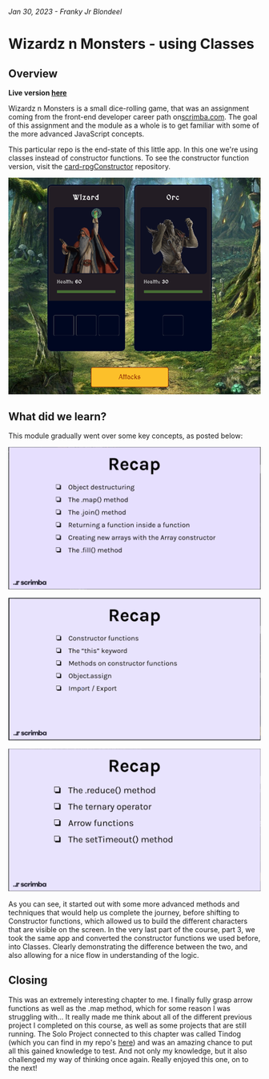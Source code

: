 *Jan 30, 2023 - Franky Jr Blondeel*


# Wizardz n Monsters - using Classes

## Overview

**Live version [here](https://wizardz-n-monsters.netlify.app/)**

Wizardz n Monsters is a small dice-rolling game, that was an assignment coming from the front-end developer career path on[scrimba.com](https://scrimba.com). The goal of this assignment and the module as a whole is to get familiar with some of the more advanced JavaScript concepts.

This particular repo is the end-state of this little app. In this one we're using classes instead of constructor functions. To see the constructor function version, visit the [card-rpgConstructor](https://github.com/MrFranksJr/card-rpgConstructor) repository.

<p align="center">
<img alt="screenshot of the game" src="https://github.com/MrFranksJr/MrFranksJr/blob/main/assets/card-rpg/result.png">
</p>

## What did we learn?

This module gradually went over some key concepts, as posted below:
<p align="center">
<img alt="screenshot of the first chapter" src="https://github.com/MrFranksJr/MrFranksJr/blob/main/assets/card-rpg/part1/recap.png">
</p>
<p align="center">
<img alt="screenshot of the second chapter" src="https://github.com/MrFranksJr/MrFranksJr/blob/main/assets/card-rpg/part2/recap.png">
</p>
<p align="center">
<img alt="screenshot of the third chapter" src="https://github.com/MrFranksJr/MrFranksJr/blob/main/assets/card-rpg/part3/recap.png">
</p>


As you can see, it started out with some more advanced methods and techniques that would help us complete the journey, before shifting to Constructor functions, which allowed us to build the different characters that are visible on the screen.
In the very last part of the course, part 3, we took the same app and converted the constructor functions we used before, into Classes. Clearly demonstrating the difference between the two, and also allowing for a nice flow in understanding of the logic.

## Closing
This was an extremely interesting chapter to me. I finally fully grasp arrow functions as well as the .map method, which for some reason I was struggling with...
It really made me think about all of the different previous project I completed on this course, as well as some projects that are still running.
The Solo Project connected to this chapter was called Tindog (which you can find in my repo's [here](https://github.com/MrFranksJr/tindog)) and was an amazing chance to put all this gained knowledge to test.
And not only my knowledge, but it also challenged my way of thinking once again.
Really enjoyed this one, on to the next!